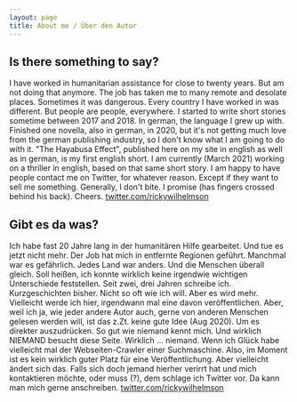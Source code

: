 ```yaml
---
layout: page
title: About me / Über den Autor
---
```

## Is there something to say?

I have worked in humanitarian assistance for close to twenty years. But am not doing that anymore. The job has taken me to many remote and desolate places. Sometimes it was dangerous. Every country I have worked in was different. But people are people, everywhere. I started to write short stories sometime between 2017 and 2018. In german, the language I grew up with. Finished one novella, also in german, in 2020, but it's not getting much love from the german publishing industry, so I don't know what I am going to do with it. "The Hayabusa Effect", published here on my site in english as well as in german, is my first english short. I am currently (March 2021) working on a thriller in english, based on that same short story. I am happy to have people contact me on Twitter, for whatever reason. Except if they want to sell me something. Generally, I don't bite. I promise (has fingers crossed behind his back). Cheers.  [twitter.com/rickywilhelmson](https://twitter.com/rickywilhelmson)

## Gibt es da was?

Ich habe fast 20 Jahre lang in der humanitären Hilfe gearbeitet. Und tue es jetzt nicht mehr. Der Job hat mich in entfernte Regionen geführt. Manchmal war es gefährlich. Jedes Land war anders. Und die Menschen überall gleich. Soll heißen, ich konnte wirklich keine irgendwie wichtigen Unterschiede feststellen. Seit zwei, drei Jahren schreibe ich. Kurzgeschichten bisher. Nicht so oft wie ich will. Aber es wird mehr. Vielleicht werde ich hier, irgendwann mal eine davon veröffentlichen. Aber, weil ich ja, wie jeder andere Autor auch, gerne von anderen Menschen gelesen werden will, ist das z.Zt. keine gute Idee (Aug 2020). Um es direkter auszudrücken. So gut wie niemand kennt mich. Und wirklich NIEMAND besucht diese Seite. Wirklich ... niemand. Wenn ich Glück habe vielleicht mal der Webseiten-Crawler einer Suchmaschine. Also, im Moment ist es kein wirklich guter Platz für eine Veröffentlichung. Aber vielleicht ändert sich das. Falls sich doch jemand hierher verirrt hat und mich kontaktieren möchte, oder muss (?), dem schlage ich Twitter vor. Da kann man mich gerne anschreiben. [twitter.com/rickywilhelmson](https://twitter.com/rickywilhelmson)

